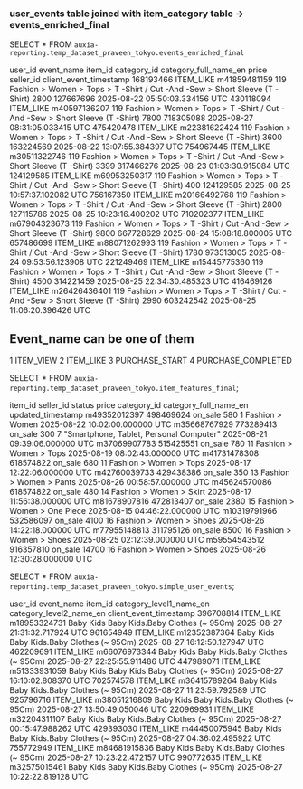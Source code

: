 
### user_events table joined with item_category table -> events_enriched_final
SELECT * 
FROM `auxia-reporting.temp_dataset_praveen_tokyo.events_enriched_final`

user_id	event_name	item_id	category_id	category_full_name_en	price	seller_id	client_event_timestamp
168193466	ITEM_LIKE	m41859481159	119	Fashion > Women > Tops > T -Shirt / Cut -And -Sew > Short Sleeve (T -Shirt)	2800	127667696	2025-08-22 05:50:03.334156 UTC
430118094	ITEM_LIKE	m40597136207	119	Fashion > Women > Tops > T -Shirt / Cut -And -Sew > Short Sleeve (T -Shirt)	7800	718305088	2025-08-27 08:31:05.033415 UTC
475420478	ITEM_LIKE	m22381622424	119	Fashion > Women > Tops > T -Shirt / Cut -And -Sew > Short Sleeve (T -Shirt)	3600	163224569	2025-08-22 13:07:55.384397 UTC
754967445	ITEM_LIKE	m30511322746	119	Fashion > Women > Tops > T -Shirt / Cut -And -Sew > Short Sleeve (T -Shirt)	3399	317466276	2025-08-23 01:03:30.915084 UTC
124129585	ITEM_LIKE	m69953250317	119	Fashion > Women > Tops > T -Shirt / Cut -And -Sew > Short Sleeve (T -Shirt)	400	124129585	2025-08-25 10:57:37.102082 UTC
756167350	ITEM_LIKE	m20166492768	119	Fashion > Women > Tops > T -Shirt / Cut -And -Sew > Short Sleeve (T -Shirt)	2800	127115786	2025-08-25 10:23:16.400202 UTC
710202377	ITEM_LIKE	m67904323673	119	Fashion > Women > Tops > T -Shirt / Cut -And -Sew > Short Sleeve (T -Shirt)	9800	667728629	2025-08-24 15:08:18.800005 UTC
657486699	ITEM_LIKE	m88071262993	119	Fashion > Women > Tops > T -Shirt / Cut -And -Sew > Short Sleeve (T -Shirt)	1780	973513005	2025-08-24 09:53:56.123908 UTC
221249469	ITEM_LIKE	m15445775360	119	Fashion > Women > Tops > T -Shirt / Cut -And -Sew > Short Sleeve (T -Shirt)	4500	314221459	2025-08-25 22:34:30.485323 UTC
416469126	ITEM_LIKE	m26426436401	119	Fashion > Women > Tops > T -Shirt / Cut -And -Sew > Short Sleeve (T -Shirt)	2990	603242542	2025-08-25 11:06:20.396426 UTC

## Event_name can be one of them
1	ITEM_VIEW
2	ITEM_LIKE
3	PURCHASE_START
4	PURCHASE_COMPLETED


SELECT
  *
FROM
  `auxia-reporting.temp_dataset_praveen_tokyo.item_features_final`;

item_id	seller_id	status	price	category_id	category_full_name_en	updated_timestamp
m49352012397	498469624	on_sale	580	1	Fashion > Women	2025-08-22 10:02:00.000000 UTC
m35668767929	773289413	on_sale	300	7	"Smartphone, Tablet, Personal Computer"	2025-08-21 09:39:06.000000 UTC
m37069907783	515425551	on_sale	780	11	Fashion > Women > Tops	2025-08-19 08:02:43.000000 UTC
m41731478308	618574822	on_sale	680	11	Fashion > Women > Tops	2025-08-17 12:22:06.000000 UTC
m42760039733	429438386	on_sale	350	13	Fashion > Women > Pants	2025-08-26 00:58:57.000000 UTC
m45624570086	618574822	on_sale	480	14	Fashion > Women > Skirt	2025-08-17 11:56:38.000000 UTC
m81678907816	472813407	on_sale	2380	15	Fashion > Women > One Piece	2025-08-15 04:46:22.000000 UTC
m10319791966	532586097	on_sale	4100	16	Fashion > Women > Shoes	2025-08-26 14:22:18.000000 UTC
m77955148813	311795126	on_sale	8500	16	Fashion > Women > Shoes	2025-08-25 02:12:39.000000 UTC
m59554543512	916357810	on_sale	14700	16	Fashion > Women > Shoes	2025-08-26 12:30:28.000000 UTC



SELECT
  *
FROM
  `auxia-reporting.temp_dataset_praveen_tokyo.simple_user_events`;

user_id	event_name	item_id	category_level1_name_en	category_level2_name_en	client_event_timestamp
396708814	ITEM_LIKE	m18953324731	Baby Kids	Baby Kids.Baby Clothes (~ 95Cm)	2025-08-27 21:31:32.717924 UTC
961654949	ITEM_LIKE	m12352387364	Baby Kids	Baby Kids.Baby Clothes (~ 95Cm)	2025-08-27 16:12:50.127947 UTC
462209691	ITEM_LIKE	m66076973344	Baby Kids	Baby Kids.Baby Clothes (~ 95Cm)	2025-08-27 22:25:55.911486 UTC
447989071	ITEM_LIKE	m51333931059	Baby Kids	Baby Kids.Baby Clothes (~ 95Cm)	2025-08-27 16:10:02.808370 UTC
702574578	ITEM_LIKE	m36415789264	Baby Kids	Baby Kids.Baby Clothes (~ 95Cm)	2025-08-27 11:23:59.792589 UTC
925796716	ITEM_LIKE	m38051216809	Baby Kids	Baby Kids.Baby Clothes (~ 95Cm)	2025-08-27 13:50:49.050046 UTC
220969931	ITEM_LIKE	m32204311107	Baby Kids	Baby Kids.Baby Clothes (~ 95Cm)	2025-08-27 00:15:47.988262 UTC
429393030	ITEM_LIKE	m44450075945	Baby Kids	Baby Kids.Baby Clothes (~ 95Cm)	2025-08-27 04:36:02.495922 UTC
755772949	ITEM_LIKE	m84681915836	Baby Kids	Baby Kids.Baby Clothes (~ 95Cm)	2025-08-27 10:23:22.472157 UTC
990772635	ITEM_LIKE	m32575015461	Baby Kids	Baby Kids.Baby Clothes (~ 95Cm)	2025-08-27 10:22:22.819128 UTC  